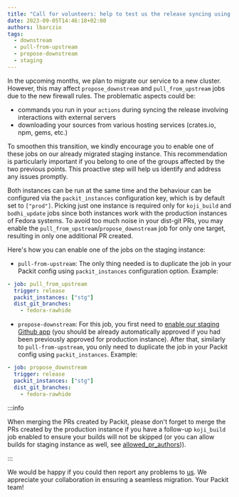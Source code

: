 ```yaml
---
title: "Call for volunteers: help to test us the release syncing using staging instance"
date: 2023-09-05T14:46:18+02:00
authors: lbarczio
tags:
  - downstream
  - pull-from-upstream
  - propose-downstream
  - staging
---
```


In the upcoming months, we plan to migrate our service to a new cluster. However, this may affect `propose_downstream`
and `pull_from_upstream` jobs due to the new firewall rules. The problematic aspects could be:

- commands you run in your `actions` during syncing the release involving interactions with external servers
- downloading your sources from various hosting services (crates.io, npm, gems, etc.)

To smoothen this transition, we kindly encourage you to enable one of these jobs on our already migrated staging instance.
This recommendation is particularly important if you belong to one of the groups affected by the two previous points.
This proactive step will help us identify and address any issues promptly.

Both instances can be run at the same time and the behaviour can be configured via the `packit_instances` configuration key,
which is by default set to `["prod"]`. Picking just one instance is required only for `koji_build` and `bodhi_update` jobs since
both instances work with the production instances of Fedora systems. To avoid too much noise in your dist-git PRs, you
may enable the `pull_from_upstream`/`propose_downstream` job for only one target, resulting in only one additional PR created.

Here's how you can enable one of the jobs on the staging instance:

- `pull-from-upstream`:
  The only thing needed is to duplicate the job in your Packit config using `packit_instances` configuration option. Example:

```yaml
- job: pull_from_upstream
  trigger: release
  packit_instances: ["stg"]
  dist_git_branches:
    - fedora-rawhide
```

- `propose-downstream`:
  For this job, you first need to [enable our staging Github app](https://github.com/packit/packit/discussions/1530)
  (you should be already automatically approved if you had been previously approved for production instance).
  After that, similarly to `pull-from-upstream`, you only need to duplicate the job in your Packit config using `packit_instances`. Example:

```yaml
- job: propose_downstream
  trigger: release
  packit_instances: ["stg"]
  dist_git_branches:
    - fedora-rawhide
```

:::info

When merging the PRs created by Packit, please don't forget to merge the PRs created by the production instance
if you have a follow-up `koji_build` job enabled to ensure your builds will not be skipped
(or you can allow builds for staging instance as well, see [allowed_pr_authors](/docs/configuration/downstream/koji_build#optional-parameters))).

:::

We would be happy if you could then report any problems to [us](#contact). We appreciate your collaboration in ensuring a seamless migration. Your Packit team!
